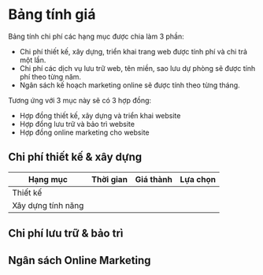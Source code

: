 # Bảng tính giá

Bảng tính chi phí các hạng mục được chia làm 3 phần:

* Chi phí thiết kế, xây dựng, triển khai trang web được tính phí và chi trả một lần.
* Chi phí các dịch vụ lưu trữ web, tên miền, sao lưu dự phòng sẽ được tính phí theo từng năm.
* Ngân sách kế hoạch marketing online sẽ được tính theo từng tháng.

Tương ứng với 3 mục này sẽ có 3 hợp đồng:

* Hợp đồng thiết kế, xây dựng và triển khai website
* Hợp đồng lưu trữ và bảo trì website
* Hợp đồng online marketing cho website

## Chi phí thiết kế & xây dựng 

| Hạng mục            | Thời gian | Giá thành | Lựa chọn |
|---------------------|-----------|-----------|----------|
| Thiết kế            |           |           |          |
| Xây dựng tính năng  | 

## Chi phí lưu trữ & bảo trì



## Ngân sách Online Marketing

